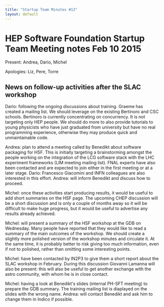 ```yaml
---
title: "Startup Team Minutes #13"
layout: default
---
```


# HEP Software Foundation Startup Team Meeting notes Feb 10 2015

Present: Andrea, Dario, Michel

Apologies: Liz, Pere, Torre

## News on follow-up activities after the SLAC workshop

Dario: following the ongoing discussions about training. Graeme has created a mailing list. We should leverage on the existing Bertinoro and CSC schools. Bertinoro is currently concentrating on concurrency. It is not targeting only HEP people. We should do more to also provide tutorials to young physicists who have just graduated from university but have no real programming experience, otherwise they may produce quick and unmaintainable code.

Andrea: plan to attend a meeting called by Benedikt about software packaging for HSF. This is initially targeting a brainstorming amongst the people working on the integration of the LCG software stack with the LHC experiment frameworks (LIM meeting mailing list). FNAL experts have also been contacted and are expected to join either in the first meeting or at a later stage. Dario: Francesco Giacomini and INFN colleagues are also interested in this effort. Andrea: will inform Benedikt and discuss how to proceed.

Michel: once these activities start producing results, it would be useful to add short summaries on the HSF page. The upcoming CHEP discussion will be a short discussion and is only a couple of months away so it will be difficult to make huge progress, but it would be useful to advertise any results already achieved.

Michel: will present a summary of the HSF workshop at the GDB on Wednesday. Many people have reported that they would like to read a summary of the main outcomes of the workshop. We should create a slightly more polished version of the workshop minutes and circulate it. At the same time, it is probably better to risk giving too much information, even if not to polished, rather than omitting some interesting points.

Michel: have been contacted by IN2P3 to give them a short report about the SLAC workshop in February. During this discussion Giovanni Lamanna will also be present: this will also be useful to get another exchange with the astro community, with whom he is in close contact.

Michel: having a look at Benedikt's slides (internal PH-SFT meeting) to prepare the GDB summary. The training mailing list is diaplayed on the slides with the wrong name. Andrea: will contact Benedikt and ask him to change them in Indico if possible.
